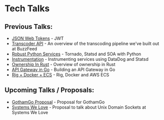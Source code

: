 # Tech Talks

## Previous Talks:

- [JSON Web Tokens](json-web-tokens/slides.html) - JWT
- [Transcoder API](transcoder-api/index.html) - An overview of the transcoding pipeline we've built out at BuzzFeed
- [Robust Python Services](robust-python-services/slides.html) - Tornado, Statsd and SOA with Python
- [Instrumentation](instrumentation/README.md) - Instrumenting services using DataDog and Statsd
- [Ownership In Rust](rust-ownership/README.md) - Overview of ownership in Rust
- [API Gateway in Go](gateway-go/README.md) - Building an API Gateway in Go
- [Rig + Docker + ECS](rig-docker-ecs/README.md) - Rig, Docker and AWS ECS

## Upcoming Talks / Proposals:

- [GothamGo Proposal](gothamgo/README.md) - Proposal for GothamGo
- [Systems We Love](systems-we-love) - Proposal to talk about Unix Domain Sockets at Systems We Love



